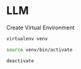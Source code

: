 # LLM

Create Virtual Environment

```bash
virtualenv venv

source venv/bin/activate

deactivate
```
